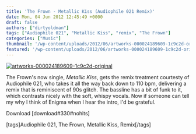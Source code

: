 ```yaml
---
title: 'The Frown - Metallic Kiss (Audiophile 021 Remix)'
date: Mon, 04 Jun 2012 12:45:49 +0000
draft: false
authors: ["dirtyoldman"]
tags: ["Audiophile 021", "Metallic Kiss", "remix", "The Frown"]
categories: ["Music"]
thumbnail: '/wp-content/uploads/2012/06/artworks-000024189609-1c9c2d-original-150x150.jpg'
featured: '/wp-content/uploads/2012/06/artworks-000024189609-1c9c2d-original-304x190.jpg'
---
```


[![](/wp-content/uploads/2012/06/artworks-000024189609-1c9c2d-original-e1338812430939.jpg "artworks-000024189609-1c9c2d-original")](/2012/06/04/the-frown-metallic-kiss-audiophile-021-remix/artworks-000024189609-1c9c2d-original/)

The Frown's now single, _Metallic Kiss_, gets the remix treatment courtesty of Audiophile 021, who takes it all the way back down to 110 bpm, delivering a remix that is reminiscent of 90s glitch. The bassline has a bit of funk to it, which contrasts nicely with the soft, whispy vocals. Now if someone can tell my why I think of Enigma when I hear the intro, I'd be grateful.

Download \[download#330#nohits\]

\[tags\]Audiophile 021, The Frown, Metallic Kiss, Remix\[/tags\]